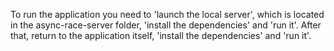 To run the application you need to 'launch the local server', which is located in the async-race-server folder, 'install the dependencies' and 'run it'. After that, return to the application itself, 'install the dependencies' and 'run it'.
